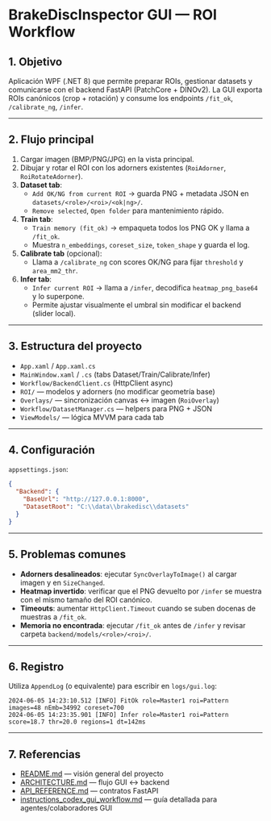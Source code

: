 # BrakeDiscInspector GUI — ROI Workflow

## 1. Objetivo

Aplicación WPF (.NET 8) que permite preparar ROIs, gestionar datasets y comunicarse con el backend FastAPI (PatchCore + DINOv2). La GUI exporta ROIs canónicos (crop + rotación) y consume los endpoints `/fit_ok`, `/calibrate_ng`, `/infer`.

---

## 2. Flujo principal

1. Cargar imagen (BMP/PNG/JPG) en la vista principal.
2. Dibujar y rotar el ROI con los adorners existentes (`RoiAdorner`, `RoiRotateAdorner`).
3. **Dataset tab**:
   - `Add OK/NG from current ROI` → guarda PNG + metadata JSON en `datasets/<role>/<roi>/<ok|ng>/`.
   - `Remove selected`, `Open folder` para mantenimiento rápido.
4. **Train tab**:
   - `Train memory (fit_ok)` → empaqueta todos los PNG OK y llama a `/fit_ok`.
   - Muestra `n_embeddings`, `coreset_size`, `token_shape` y guarda el log.
5. **Calibrate tab** (opcional):
   - Llama a `/calibrate_ng` con scores OK/NG para fijar `threshold` y `area_mm2_thr`.
6. **Infer tab**:
   - `Infer current ROI` → llama a `/infer`, decodifica `heatmap_png_base64` y lo superpone.
   - Permite ajustar visualmente el umbral sin modificar el backend (slider local).

---

## 3. Estructura del proyecto

- `App.xaml` / `App.xaml.cs`
- `MainWindow.xaml` / `.cs` (tabs Dataset/Train/Calibrate/Infer)
- `Workflow/BackendClient.cs` (HttpClient async)
- `ROI/` — modelos y adorners (no modificar geometría base)
- `Overlays/` — sincronización canvas ↔ imagen (`RoiOverlay`)
- `Workflow/DatasetManager.cs` — helpers para PNG + JSON
- `ViewModels/` — lógica MVVM para cada tab

---

## 4. Configuración

`appsettings.json`:
```json
{
  "Backend": {
    "BaseUrl": "http://127.0.0.1:8000",
    "DatasetRoot": "C:\\data\\brakedisc\\datasets"
  }
}
```

---

## 5. Problemas comunes

- **Adorners desalineados**: ejecutar `SyncOverlayToImage()` al cargar imagen y en `SizeChanged`.
- **Heatmap invertido**: verificar que el PNG devuelto por `/infer` se muestra con el mismo tamaño del ROI canónico.
- **Timeouts**: aumentar `HttpClient.Timeout` cuando se suben docenas de muestras a `/fit_ok`.
- **Memoria no encontrada**: ejecutar `/fit_ok` antes de `/infer` y revisar carpeta `backend/models/<role>/<roi>/`.

---

## 6. Registro

Utiliza `AppendLog` (o equivalente) para escribir en `logs/gui.log`:
```
2024-06-05 14:23:10.512 [INFO] FitOk role=Master1 roi=Pattern images=48 nEmb=34992 coreset=700
2024-06-05 14:23:35.901 [INFO] Infer role=Master1 roi=Pattern score=18.7 thr=20.0 regions=1 dt=142ms
```

---

## 7. Referencias

- [README.md](../../README.md) — visión general del proyecto
- [ARCHITECTURE.md](../../ARCHITECTURE.md) — flujo GUI ↔ backend
- [API_REFERENCE.md](../../API_REFERENCE.md) — contratos FastAPI
- [instructions_codex_gui_workflow.md](../../instructions_codex_gui_workflow.md) — guía detallada para agentes/colaboradores GUI
